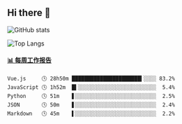 ## Hi there 👋

![GitHub stats](https://github-readme-stats.orilight.top/api?username=orilights)

![Top Langs](https://github-readme-stats.orilight.top/api/top-langs/?username=orilights&layout=compact)

<!-- waka-box start -->
#### <a href="https://gist.github.com/92c8d5b388768c10efcba86e82b7c4fb" target="_blank">📊 每周工作报告</a>
```text
Vue.js     🕓 28h50m ██████████████████████▍░░░░ 83.2%
JavaScript 🕓 1h52m  █▍░░░░░░░░░░░░░░░░░░░░░░░░░  5.4%
Python     🕓 51m    ▋░░░░░░░░░░░░░░░░░░░░░░░░░░  2.5%
JSON       🕓 50m    ▋░░░░░░░░░░░░░░░░░░░░░░░░░░  2.4%
Markdown   🕓 45m    ▌░░░░░░░░░░░░░░░░░░░░░░░░░░  2.2%
```
<!-- Powered by https://github.com/journey-ad/waka-box-go . -->
<!-- waka-box end -->
